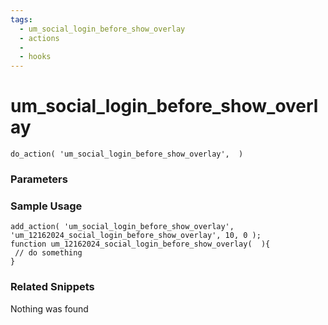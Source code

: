 ```yaml
---
tags: 
  - um_social_login_before_show_overlay
  - actions
  - 
  - hooks
---
```

# um\_social\_login\_before\_show\_overlay

``` php:no-line-numbers
do_action( 'um_social_login_before_show_overlay',  )
```
<div class='hook-sep'></div>

### Parameters

<div class='hook-sep'></div>



### Sample Usage

``` php:no-line-numbers
add_action( 'um_social_login_before_show_overlay', 'um_12162024_social_login_before_show_overlay', 10, 0 );
function um_12162024_social_login_before_show_overlay(  ){
 // do something
}
```
<div class='hook-sep'></div>



### Related Snippets

Nothing was found

